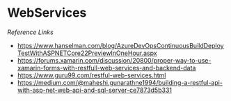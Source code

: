 # WebServices

_Reference Links_
- https://www.hanselman.com/blog/AzureDevOpsContinuousBuildDeployTestWithASPNETCore22PreviewInOneHour.aspx
- https://forums.xamarin.com/discussion/20800/proper-way-to-use-xamarin-forms-with-restfull-web-services-and-backend-data
- https://www.guru99.com/restful-web-services.html
- https://medium.com/@maheshi.gunarathne1994/building-a-restful-api-with-asp-net-web-api-and-sql-server-ce7873d5b331